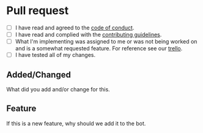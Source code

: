 # Pull request

 - [ ] I have read and agreed to the [code of conduct](.github/CODE_OF_CONDUCT.md).
 - [ ] I have read and complied with the [contributing guidelines](.github/CONTRIBUTING.md).
 - [ ] What I'm implementing was assigned to me or was not being worked on and is a somewhat requested feature. For reference see our [trello](https://trello.com/b/gUQehy4l/bot).
 - [ ] I have tested all of my changes.
 
## Added/Changed
What did you add and/or change for this.

## Feature
If this is a new feature, why should we add it to the bot.
